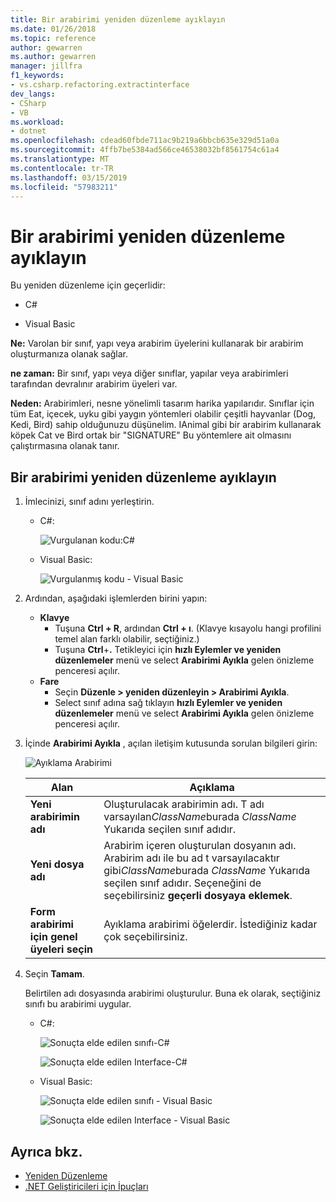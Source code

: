 ```yaml
---
title: Bir arabirimi yeniden düzenleme ayıklayın
ms.date: 01/26/2018
ms.topic: reference
author: gewarren
ms.author: gewarren
manager: jillfra
f1_keywords:
- vs.csharp.refactoring.extractinterface
dev_langs:
- CSharp
- VB
ms.workload:
- dotnet
ms.openlocfilehash: cdead60fbde711ac9b219a6bbcb635e329d51a0a
ms.sourcegitcommit: 4ffb7be5384ad566ce46538032bf8561754c61a4
ms.translationtype: MT
ms.contentlocale: tr-TR
ms.lasthandoff: 03/15/2019
ms.locfileid: "57983211"
---
```

# <a name="extract-an-interface-refactoring"></a>Bir arabirimi yeniden düzenleme ayıklayın

Bu yeniden düzenleme için geçerlidir:

- C#

- Visual Basic

**Ne:** Varolan bir sınıf, yapı veya arabirim üyelerini kullanarak bir arabirim oluşturmanıza olanak sağlar.

**ne zaman:** Bir sınıf, yapı veya diğer sınıflar, yapılar veya arabirimleri tarafından devralınır arabirim üyeleri var.

**Neden:** Arabirimleri, nesne yönelimli tasarım harika yapılarıdır. Sınıflar için tüm Eat, içecek, uyku gibi yaygın yöntemleri olabilir çeşitli hayvanlar (Dog, Kedi, Bird) sahip olduğunuzu düşünelim. IAnimal gibi bir arabirim kullanarak köpek Cat ve Bird ortak bir "SIGNATURE" Bu yöntemlere ait olmasını çalıştırmasına olanak tanır.

## <a name="extract-an-interface-refactoring"></a>Bir arabirimi yeniden düzenleme ayıklayın

1. İmlecinizi, sınıf adını yerleştirin.

   - C#:

       ![Vurgulanan kodu:C#](media/extractinterface-highlight-cs.png)

   - Visual Basic:

       ![Vurgulanmış kodu - Visual Basic](media/extractinterface-highlight-vb.png)

2. Ardından, aşağıdaki işlemlerden birini yapın:

   - **Klavye**
      - Tuşuna **Ctrl + R**, ardından **Ctrl + ı**. (Klavye kısayolu hangi profilini temel alan farklı olabilir, seçtiğiniz.)
      - Tuşuna **Ctrl**+**.** Tetikleyici için **hızlı Eylemler ve yeniden düzenlemeler** menü ve select **Arabirimi Ayıkla** gelen önizleme penceresi açılır.
   - **Fare**
      - Seçin **Düzenle > yeniden düzenleyin > Arabirimi Ayıkla**.
      - Select sınıf adına sağ tıklayın **hızlı Eylemler ve yeniden düzenlemeler** menü ve select **Arabirimi Ayıkla** gelen önizleme penceresi açılır.

3. İçinde **Arabirimi Ayıkla** , açılan iletişim kutusunda sorulan bilgileri girin:

   ![Ayıklama Arabirimi](media/extractinterface-dialog-same-file.png)


   | Alan | Açıklama |
   | - | - |
   | **Yeni arabirimin adı** | Oluşturulacak arabirimin adı. T adı varsayılan*ClassName*burada *ClassName* Yukarıda seçilen sınıf adıdır. |
   | **Yeni dosya adı** | Arabirim içeren oluşturulan dosyanın adı. Arabirim adı ile bu ad t varsayılacaktır gibi*ClassName*burada *ClassName* Yukarıda seçilen sınıf adıdır. Seçeneğini de seçebilirsiniz **geçerli dosyaya eklemek**. |
   | **Form arabirimi için genel üyeleri seçin** | Ayıklama arabirimi öğelerdir. İstediğiniz kadar çok seçebilirsiniz. |


4. Seçin **Tamam**.

   Belirtilen adı dosyasında arabirimi oluşturulur. Buna ek olarak, seçtiğiniz sınıfı bu arabirimi uygular.

   - C#:

      ![Sonuçta elde edilen sınıfı-C#](media/extractinterface-class-cs.png)
      
      
      ![Sonuçta elde edilen Interface-C#](media/extractinterface-interface-cs.png)

   - Visual Basic:

      ![Sonuçta elde edilen sınıfı - Visual Basic](media/extractinterface-class-vb.png)
      
      
      ![Sonuçta elde edilen Interface - Visual Basic](media/extractinterface-interface-vb.png)

## <a name="see-also"></a>Ayrıca bkz.

- [Yeniden Düzenleme](../refactoring-in-visual-studio.md)
- [.NET Geliştiricileri için İpuçları](../../ide/visual-studio-2017-for-dotnet-developers.md)
